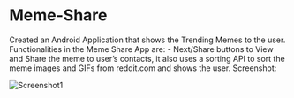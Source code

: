 # Meme-Share
Created an Android Application that shows the Trending Memes to the user.
Functionalities in the Meme Share App are: - Next/Share buttons to View and Share the meme to user’s contacts, it also uses a sorting API to sort the meme images and GIFs from reddit.com and shows the user.
Screenshot:


![Screenshot1](https://user-images.githubusercontent.com/87888969/220947587-5bda3b72-401d-433c-8ac5-959433d13ef7.jpeg)

